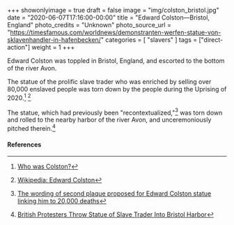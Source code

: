 +++
showonlyimage = true
draft = false
image = "img/colston_bristol.jpg"
date = "2020-06-07T17:16:00-00:00"
title = "Edward Colston—Bristol, England"
photo_credits = "Unknown"
photo_source_url = "https://timesfamous.com/worldnews/demonstranten-werfen-statue-von-sklavenhandler-in-hafenbecken/"
categories = [ "slavers" ]
tags = ["direct-action"]
weight = 1
+++

Edward Colston was toppled in Bristol, England, and escorted to the bottom of the river Avon.

<!--more-->

The statue of the prolific slave trader who was enriched by selling over 80,000 enslaved people was torn down by the people during the Uprising of 2020.[^1] [^2]

The statue, which had previously been "recontextualized,"[^3] was torn down and rolled to the nearby harbor of the river Avon, and unceremoniously pitched therein.[^4]

#### References

[^1]: [Who was Colston?](https://counteringcolston.wordpress.com/who-was-edward-colston-2/)

[^2]: [Wikipedia: Edward Colston](https://en.wikipedia.org/wiki/Edward_Colston)

[^3]: [The wording of second plaque proposed for Edward Colston statue linking him to 20,000 deaths](http://web.archive.org/web/20190330033857/https://www.bristolpost.co.uk/news/bristol-news/wording-second-plaque-proposed-edward-1810137)

[^4]: [British Protesters Throw Statue of Slave Trader Into Bristol Harbor](https://www.smithsonianmag.com/smart-news/protesters-throw-slavers-statue-bristol-harbor-make-waves-across-britain-180975060/)